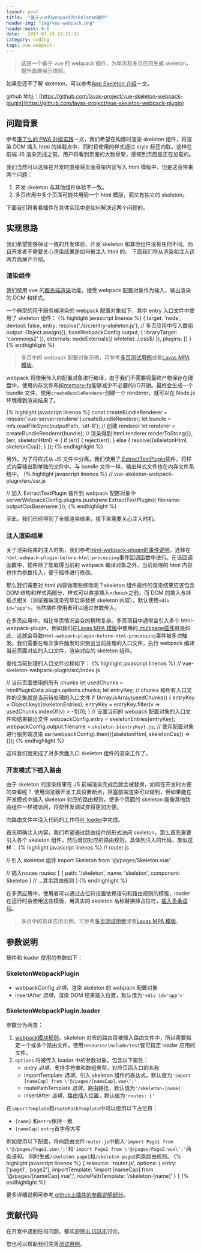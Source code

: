 ```yaml
---
layout: post
title:  "基于vue和webpack的skeleton插件"
header-img: "img/vue-webpack.png"
header-mask: 0.6
date:   2017-07-15 19:21:32
category: coding
tags: vue webpack
---
```


> 这是一个基于 vue 的 webpack 插件，为单页和多页应用生成 skeleton，提升首屏展示体验。

如果您还不了解 skeleton，可以参考[App Skeleton 介绍](https://lavas.baidu.com/guide/vue/doc/vue/advanced/skeleton)一文。

github 地址：[https://github.com/lavas-project/vue-skeleton-webpack-plugin](https://github.com/lavas-project/vue-skeleton-webpack-plugin)

## 问题背景

参考[饿了么的 PWA 升级实践](https://huangxuan.me/2017/07/12/upgrading-eleme-to-pwa/#在构建时使用-vue-预渲染骨架屏)一文，我们希望在构建时渲染 skeleton 组件，将渲染 DOM 插入 html 的挂载点中，同时将使用的样式通过 style 标签内联。这样在前端 JS 渲染完成之前，用户将看到页面的大致骨架，感知到页面是正在加载的。

我们当然可以选择在开发时直接将页面骨架内容写入 html 模版中，但是这会带来两个问题：
1. 开发 skeleton 与其他组件体验不一致。
2. 多页应用中多个页面可能共用同一个 html 模版，而又有独立的 skeleton。

下面我们将看看插件在具体实现中是如何解决这两个问题的。

## 实现思路

我们希望能够保证一致的开发体验，开发 skeleton 和其他组件没有任何不同。而且开发者不需要关心渲染结果是如何被注入 html 的。
下面我们将从渲染和注入这两方面展开介绍。

### 渲染组件

我们使用 vue 的[服务端渲染](https://ssr.vuejs.org/zh/)功能，接受 webpack 配置对象作为输入，输出渲染的 DOM 和样式。

一个典型的用于服务端渲染的 webpack 配置对象如下，其中 entry 入口文件中使用了 skeleton 组件：
{% highlight javascript linenos %}
{
    target: 'node',
    devtool: false,
    entry: resolve('./src/entry-skeleton.js'), // 多页应用中传入数组
    output: Object.assign({}, baseWebpackConfig.output, {
        libraryTarget: 'commonjs2'
    }),
    externals: nodeExternals({
        whitelist: /\.css$/
    }),
    plugins: []
}
{% endhighlight %}

> 多页中的 webpack 配置对象示例，可参考[多页测试用例](https://github.com/lavas-project/vue-skeleton-webpack-plugin/tree/master/examples/multipage)或者[Lavas MPA 模版](https://github.com/lavas-project/lavas-template-vue-mpa)。

webpack 将使用传入的配置对象进行编译，由于我们不需要将最终产物保存在硬盘中，使用内存文件系统[memory-fs](https://github.com/webpack/memory-fs)能够减少不必要的I/O开销。最终会生成一个 bundle 文件，使用`createBundleRenderer`创建一个 renderer，就可以在 Node.js 环境得到渲染结果了。

{% highlight javascript linenos %}
const createBundleRenderer = require('vue-server-renderer').createBundleRenderer;
let bundle = mfs.readFileSync(outputPath, 'utf-8');
// 创建 renderer
let renderer = createBundleRenderer(bundle);
// 渲染得到 html
renderer.renderToString({}, (err, skeletonHtml) => {
    if (err) {
        reject(err);
    }
    else {
        resolve({skeletonHtml, skeletonCss});
    }
});
{% endhighlight %}

另外，为了将样式从 JS 文件中分离，我们使用了[ ExtractTextPlugin](https://github.com/webpack-contrib/extract-text-webpack-plugin)插件，将样式内容输出到单独的文件中。与 bundle 文件一样，输出样式文件也在内存文件系统中。
{% highlight javascript linenos %}
// vue-skeleton-webpack-plugin/src/ssr.js

// 加入 ExtractTextPlugin 插件到 webpack 配置对象中
serverWebpackConfig.plugins.push(new ExtractTextPlugin({
    filename: outputCssBasename
}));
{% endhighlight %}

至此，我们已经得到了全部渲染结果，接下来需要关心注入时机。

### 注入渲染结果

关于渲染结果的注入时机，我们参考[html-webpack-plugin的事件说明](https://github.com/jantimon/html-webpack-plugin#events)，选择在`html-webpack-plugin-before-html-processing`事件回调函数中进行。在该回调函数中，插件除了能取得当前的 webpack 编译对象之外，当前处理的 html 内容也作为参数传入，便于插件进行修改。

那么我们需要对 html 内容做哪些修改呢？skeleton 组件最终的渲染结果应该包含 DOM 结构和样式两部分，样式可以直接插入`</head>`之前，而 DOM 的插入与挂载点相关（浏览器端渲染完毕后将替换 skeleton 内容），默认使用`<div id="app">`，当然插件使用者可以通过参数传入。

在多页应用中，相比单页情况会变的稍稍复杂。多页项目中通常会引入多个 html-webpack-plugin，例如我们在[Lavas MPA 模版](https://github.com/lavas-project/lavas-template-vue-mpa)中使用的[ multipage插件](https://github.com/mutualofomaha/multipage-webpack-plugin)就是如此，这就会导致`html-webpack-plugin-before-html-processing`事件被多次触发。我们需要在每次事件触发时识别出当前处理的入口文件，执行 webpack 编译当前页面对应的入口文件，渲染对应的 skeleton 组件。

查找当前处理的入口文件过程如下：
{% highlight javascript linenos %}
// vue-skeleton-webpack-plugin/src/index.js

// 当前页面使用的所有 chunks
let usedChunks = htmlPluginData.plugin.options.chunks;
let entryKey;
// chunks 和所有入口文件的交集就是当前待处理的入口文件
if (Array.isArray(usedChunks)) {
    entryKey = Object.keys(skeletonEntries);
    entryKey = entryKey.filter(v => usedChunks.indexOf(v) > -1)[0];
}
// 设置当前的 webpack 配置对象的入口文件和结果输出文件
webpackConfig.entry = skeletonEntries[entryKey];
webpackConfig.output.filename = `skeleton-${entryKey}.js`;
// 使用配置对象进行服务端渲染
ssr(webpackConfig).then(({skeletonHtml, skeletonCss}) => {});
{% endhighlight %}

这样我们就完成了对多页面入口 skeleton 组件的渲染工作了。

### 开发模式下插入路由

由于 skeleton 的渲染结果在 JS 前端渲染完成后就会被替换，如何在开发时方便的查看呢？
使用浏览器开发工具设置断点，阻塞前端渲染可以做到，但如果能在开发模式中插入 skeleton 对应的路由规则，使多个页面的 skeleton 能像其他路由组件一样被访问，将使开发调试变得更加方便。

向路由文件中注入代码的工作将在[ loader](https://github.com/lavas-project/vue-skeleton-webpack-plugin/blob/master/src/loader.js)中完成。

首先明确注入内容，我们希望通过路由组件的形式访问 skeleton，那么首先需要引入各个 skeleton 组件，然后增加对应的路由规则。具体到注入的代码，类似这样：
{% highlight javascript linenos %}
// router.js

// 引入 skeleton 组件
import Skeleton from '@/pages/Skeleton.vue'

// 插入routes
routes: [
    {
        path: '/skeleton',
        name: 'skeleton',
        component: Skeleton
    }
    // ...其余路由规则
]
{% endhighlight %}

在多页应用中，使用者可以通过占位符设置依赖语句和路由规则的模版，loader 在运行时会使用这些模版，用真实的 skeleton 名称替换掉占位符，[插入多条语句](https://github.com/lavas-project/vue-skeleton-webpack-plugin/blob/master/src/loader.js#L27-L39)。

> 多页中的具体应用示例，可参考[多页测试用例](https://github.com/lavas-project/vue-skeleton-webpack-plugin/tree/master/examples/multipage)或者[Lavas MPA 模版](https://github.com/lavas-project/lavas-template-vue-mpa)。

## 参数说明

插件和 loader 使用的参数如下：

### SkeletonWebpackPlugin

- webpackConfig *必填*，渲染 skeleton 的 webpack 配置对象
- insertAfter *选填*，渲染 DOM 结果插入位置，默认值为`'<div id="app">'`

### SkeletonWebpackPlugin.loader

参数分为两类：
1. [ webpack模块规则](https://doc.webpack-china.org/configuration/module/#rule)，skeleton 对应的路由将被插入路由文件中，所以需要指定一个或多个路由文件，使用`resource/include/test`皆可指定 loader 应用的文件。
2. `options` 将被传入 loader 中的参数对象，包含以下属性：
    - entry *必填*，支持字符串和数组类型，对应页面入口的名称
    - importTemplate *选填*，引入 skeleton 组件的表达式，默认值为`'import [nameCap] from \'@/pages/[nameCap].vue\';'`
    - routePathTemplate *选填*，路由路径，默认值为`'/skeleton-[name]'`
    - insertAfter *选填*，路由插入位置，默认值为`'routes: ['`

在`importTemplate`和`routePathTemplate`中可以使用以下占位符：
- `[name]` 和`entry`保持一致
- `[nameCap]` `entry`首字母大写

例如使用以下配置，将向路由文件`router.js`中插入`'import Page1 from \'@/pages/Page1.vue\';'`和`'import Page2 from \'@/pages/Page2.vue\';'`两条语句。
同时生成`/skeleton-page1`和`/skeleton-page2`两条路由规则。
{% highlight javascript linenos %}
{
    resource: 'router.js',
    options: {
        entry: ['page1', 'page2'],
        importTemplate: 'import [nameCap] from \'@/pages/[nameCap].vue\';',
        routePathTemplate: '/skeleton-[name]'
    }
}
{% endhighlight %}

更多详细说明可参考[ github上插件的参数说明部分](https://github.com/lavas-project/vue-skeleton-webpack-plugin#参数说明)。

## 贡献代码

在开发中遇到任何问题，都欢迎提出[ ISSUE](https://github.com/lavas-project/vue-skeleton-webpack-plugin/issues)讨论。

您也可以帮助我们完善[测试用例](https://github.com/lavas-project/vue-skeleton-webpack-plugin/tree/master/examples)。

